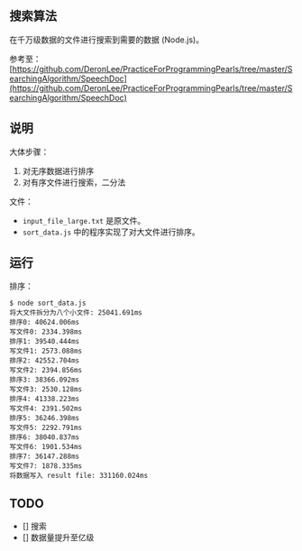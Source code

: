 ## 搜索算法

在千万级数据的文件进行搜索到需要的数据 (Node.js)。

参考至： [https://github.com/DeronLee/PracticeForProgrammingPearls/tree/master/SearchingAlgorithm/SpeechDoc](https://github.com/DeronLee/PracticeForProgrammingPearls/tree/master/SearchingAlgorithm/SpeechDoc) 


## 说明

大体步骤：
 
1. 对无序数据进行排序
2. 对有序文件进行搜索，二分法


文件：

- `input_file_large.txt` 是原文件。
- `sort_data.js` 中的程序实现了对大文件进行排序。


## 运行

排序：

```
$ node sort_data.js
将大文件拆分为八个小文件: 25041.691ms
排序0: 40624.006ms
写文件0: 2334.398ms
排序1: 39540.444ms
写文件1: 2573.088ms
排序2: 42552.704ms
写文件2: 2394.856ms
排序3: 38366.092ms
写文件3: 2530.128ms
排序4: 41338.223ms
写文件4: 2391.502ms
排序5: 36246.398ms
写文件5: 2292.791ms
排序6: 38040.837ms
写文件6: 1901.534ms
排序7: 36147.288ms
写文件7: 1878.335ms
将数据写入 result file: 331160.024ms
```


## TODO

- [] 搜索
- [] 数据量提升至亿级